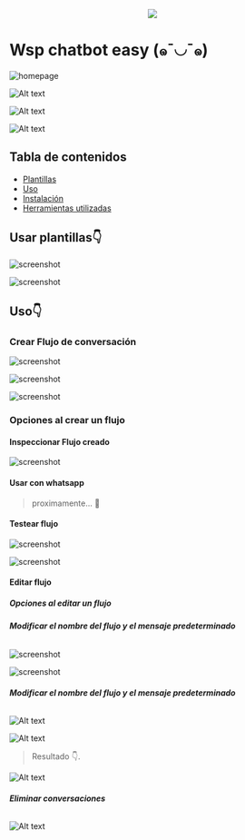 <p align="center"><img  src="./public/images/logo.png" /></p>

# Wsp chatbot easy  (๑¯◡¯๑)


![homepage](public/designScreenshots/home/1.png)

![Alt text](public/designScreenshots/chatbot/home/1.png)

![Alt text](public/designScreenshots/chatbot/templates/1.png)

![Alt text](public/designScreenshots/chatbot/playground/1.png)

## Tabla de  contenidos

- [Plantillas](#usar-plantillas)
- [Uso](#)
- [Instalación](#)
- [Herramientas utilizadas](#)


## Usar plantillas👇
![screenshot](public/designScreenshots/chatbot/templates/2.png)

![screenshot](public/designScreenshots/chatbot/templates/3.png)

## Uso👇

### Crear Flujo de conversación

![screenshot](public/designScreenshots/chatbot/create/1.png)

![screenshot](public/designScreenshots/chatbot/create/2.png)

![screenshot](public/designScreenshots/chatbot/home/2.png)

### Opciones al crear un flujo
#### **Inspeccionar Flujo creado**

![screenshot](public/designScreenshots/chatbot/home/3.png)

#### **Usar con whatsapp**
> proximamente... 🥲

#### **Testear flujo**
![screenshot](public/designScreenshots/chatbot/playground/2.png)

![screenshot](public/designScreenshots/chatbot/playground/3.png)

#### **Editar flujo**
##### Opciones al editar un flujo

###### **Modificar el nombre del flujo y el mensaje predeterminado**

![screenshot](public/designScreenshots/chatbot/edit/1.png)

![screenshot](public/designScreenshots/chatbot/edit/2.png)

###### **Modificar el nombre del flujo y el mensaje predeterminado**

![Alt text](public/designScreenshots/chatbot/edit/3.png)

![Alt text](public/designScreenshots/chatbot/edit/4.png)

> Resultado 👇.

![Alt text](public/designScreenshots/chatbot/edit/5.png)

###### **Eliminar conversaciones**
![Alt text](public/designScreenshots/chatbot/edit/6.png)